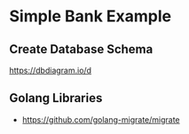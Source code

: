 # Simple Bank Example

## Create Database Schema

https://dbdiagram.io/d

## Golang Libraries

* https://github.com/golang-migrate/migrate
